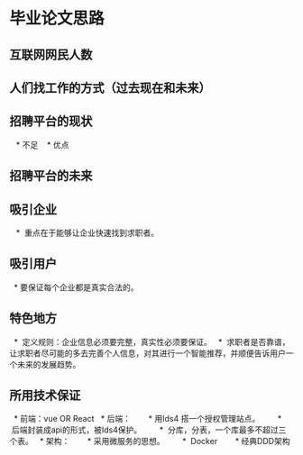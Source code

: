 # 毕业论文思路

## 互联网网民人数

## 人们找工作的方式（过去现在和未来）

## 招聘平台的现状
    *  不足
    *  优点

## 招聘平台的未来

## 吸引企业 
    *  重点在于能够让企业快速找到求职者。

## 吸引用户
   *  要保证每个企业都是真实合法的。

## 特色地方
   *  定义规则：企业信息必须要完整，真实性必须要保证。
   *  求职者是否靠谱，让求职者尽可能的多去完善个人信息，对其进行一个智能推荐，并顺便告诉用户一个未来的发展趋势。
## 所用技术保证
   * 前端：vue OR React
   * 后端：
        *  用Ids4 搭一个授权管理站点。
        *  后端封装成api的形式，被Ids4保护。
        *  分库，分表，一个库最多不超过三个表。
   * 架构：
        *  采用微服务的思想。 
        *  Docker 
        *  经典DDD架构

